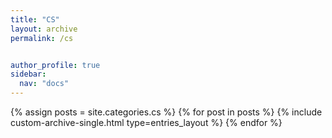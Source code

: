 ```yaml
---
title: "CS"
layout: archive
permalink: /cs


author_profile: true
sidebar:
  nav: "docs"
---
```


{% assign posts = site.categories.cs %}
{% for post in posts %}
  {% include custom-archive-single.html type=entries_layout %}
{% endfor %}
